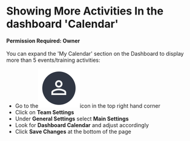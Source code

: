 # Showing More Activities In the dashboard 'Calendar'

**Permission Required: Owner**\
\
You can expand the 'My Calendar' section on the Dashboard to display more than 5 events/training activities:

* Go to the<img src="../../.gitbook/assets/User Icon" alt="" data-size="line">icon in the top right hand corner
* Click on **Team Settings**
* Under **General Settings** select **Main Settings**
* Look for **Dashboard Calendar** and adjust accordingly
* Click **Save Changes** at the bottom of the page
